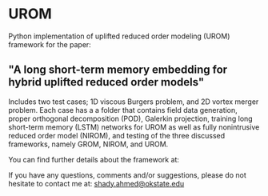 # UROM
Python implementation of uplifted reduced order modeling (UROM) framework for the paper: 

## "A long short-term memory embedding for hybrid uplifted reduced order models"

Includes two test cases; 1D viscous Burgers problem, and 2D vortex merger problem.
Each case has a a folder that contains field data generation, proper orthogonal decomposition (POD), Galerkin projection, training long short-term memory (LSTM) networks for UROM as well as fully nonintrusive reduced order model (NIROM), and testing of the three discussed frameworks, namely GROM, NIROM, and UROM.

You can find further details about the framework at: 


If you have any questions, comments and/or suggestions, please do not hesitate to contact me at: shady.ahmed@okstate.edu

